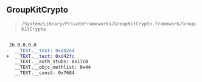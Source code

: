 ## GroupKitCrypto

> `/System/Library/PrivateFrameworks/GroupKitCrypto.framework/GroupKitCrypto`

```diff

 26.0.0.0.0
-  __TEXT.__text: 0xd42e4
+  __TEXT.__text: 0xd42fc
   __TEXT.__auth_stubs: 0x17c0
   __TEXT.__objc_methlist: 0x44
   __TEXT.__const: 0x7684

```
